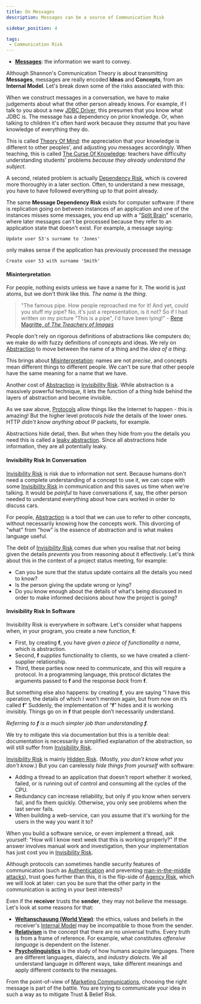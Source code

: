 ```yaml
---
title: On Messages
description: Messages can be a source of Communication Risk

sidebar_position: 4

tags:
 - Communication Risk
---
```


 - **[Messages](https://en.wikipedia.org/wiki/Message)**: the information we want to convey.


Although Shannon's Communication Theory is about transmitting **Messages**, messages are really encoded **Ideas** and **Concepts**, from an **Internal Model**.   Let's break down some of the risks associated with this:

When we construct messages in a conversation, we have to make judgements about what the other person already knows.  For example, if I talk to you about a new [JDBC Driver](https://en.wikipedia.org/wiki/JDBC_driver), this presumes that you know what JDBC is.  The message has a dependency on prior knowledge.  Or, when talking to children it's often hard work because they _assume_ that you have knowledge of everything they do.  

This is called [Theory Of Mind](https://en.wikipedia.org/wiki/Theory_of_mind): the appreciation that your knowledge is different to other peoples', and adjusting you messages accordingly.  When teaching, this is called [The Curse Of Knowledge](https://en.wikipedia.org/wiki/Curse_of_knowledge):  teachers have difficulty understanding students' problems _because they already understand the subject_.  

A second, related problem is actually [Dependency Risk](/tags/Dependency-Risk), which is covered more thoroughly in a later section.  Often, to understand a new message, you have to have followed everything up to that point already.

The same **Message Dependency Risk** exists for computer software:  if there is replication going on between instances of an application and one of the instances misses some messages, you end up with a "[Split Brain](https://en.wikipedia.org/wiki/Split-brain_(computing))" scenario, where later messages can't be processed because they refer to an application state that doesn't exist.  For example, a message saying:

```
Update user 53's surname to 'Jones'
```

only makes sense if the application has previously processed the message 

```
Create user 53 with surname 'Smith'
```

#### Misinterpretation

For people, nothing exists unless we have a name for it. The world is just atoms, but we don't think like this.  _The name is the thing_.  

> "The famous pipe. How people reproached me for it! And yet, could you stuff my pipe? No, it's just a representation, is it not? So if I had written on my picture “This is a pipe”, I'd have been lying!" - [Rene Magritte, of _The Treachery of Images_](https://en.wikipedia.org/wiki/The_Treachery_of_Images)

People don't rely on rigorous definitions of abstractions like computers do; we make do with fuzzy definitions of concepts and ideas.  We rely on [Abstraction](/tags/Abstraction) to move between the name of a thing and the _idea of a thing_.

This brings about [Misinterpretation](/risks/Message-Risk#misinterpretation): names are not _precise_, and concepts mean different things to different people.  We can't be sure that other people have the same meaning for a name that we have.  


Another cost of [Abstraction](/tags/Abstraction) is [Invisibility Risk](/tags/Invisibility-Risk).  While abstraction is a massively powerful technique, it lets the function of a thing hide behind the layers of abstraction and become invisible.  

As we saw above, [Protocols](/tags/Protocol-Risk) allow things like the Internet to happen - this is amazing! But the higher level protocols _hide_ the details of the lower ones.   HTTP _didn't know anything about_ IP packets, for example.  

Abstractions hide detail, then.  But when they hide from you the details you need this is called a [leaky abstraction](https://en.wikipedia.org/wiki/Leaky_abstraction).  Since all abstractions hide information, they are all potentially leaky.

#### Invisibility Risk In Conversation

[Invisibility Risk](/tags/Invisibility-Risk) is risk due to information not sent.  Because humans don't need a complete understanding of a concept to use it, we can cope with some [Invisibility Risk](/tags/Invisibility-Risk) in communication and this saves us time when we're talking.   It would be _painful_ to have conversations if, say, the other person needed to understand everything about how cars worked in order to discuss cars.  

For people, [Abstraction](/tags/Abstraction) is a tool that we can use to refer to other concepts, without necessarily knowing how the concepts work.  This divorcing of "what" from "how" is the essence of abstraction and is what makes language useful.   

The debt of [Invisibility Risk](/tags/Invisibility-Risk) comes due when you realise that _not_ being given the details _prevents_ you from reasoning about it effectively.  Let's think about this in the context of a project status meeting, for example:
 
- Can you be sure that the status update contains all the details you need to know?
- Is the person giving the update wrong or lying?
- Do you know enough about the details of what's being discussed in order to make informed decisions about how the project is going?

#### Invisibility Risk In Software

Invisibility Risk is everywhere in software.  Let's consider what happens when, in your program, you create a new function, **f**:

 - First, by creating **f**, you have _given a piece of functionality a name_, which is abstraction.
 - Second, **f** _supplies_ functionality to clients, so we have created a client-supplier relationship.
 - Third, these parties now need to communicate, and this will require a protocol.  In a programming language, this protocol dictates the arguments passed to **f** and the response _back_ from **f**. 
 
But something else also happens:  by creating **f**, you are saying “I have this operation, the details of which I won’t mention again, but from now on it’s called **f**”  Suddenly, the implementation of “**f**” hides and it is working invisibly.  Things go on in **f** that people don’t necessarily understand.  

_Referring to **f** is a much simpler job than understanding **f**._

We try to mitigate this via documentation but this is a terrible deal:  documentation is necessarily a simplified explanation of the abstraction, so will still suffer from [Invisibility Risk](/tags/Invisibility-Risk).

[Invisibility Risk](/tags/Invisibility-Risk) is mainly [Hidden Risk](/tags/Hidden-Risk).  (Mostly, _you don't know what you don't know_.)  But you can carelessly _hide things from yourself_ with software<!-- tweet-end -->:

 - Adding a thread to an application that doesn't report whether it worked, failed, or is running out of control and consuming all the cycles of the CPU.
 - Redundancy can increase reliability, but only if you know when servers fail, and fix them quickly.   Otherwise, you only see problems when the last server fails.
 - When building a web-service, can you assume that it's working for the users in the way you want it to?

When you build a software service, or even implement a thread, ask yourself:  "How will I know next week that this is working properly?"  <!-- tweet-end -->If the answer involves manual work and investigation, then your implementation has just cost you in [Invisibility Risk](/tags/Invisibility-Risk).


Although protocols can sometimes handle security features of communication (such as [Authentication](https://en.wikipedia.org/wiki/Authentication) and preventing [man-in-the-middle attacks](https://en.wikipedia.org/wiki/Man-in-the-middle_attack)), trust goes further than this, it is the flip-side of [Agency Risk](/tags/Agency-Risk), which we will look at later:  can you be sure that the other party in the communication is acting in your best interests?
 
Even if the **receiver** trusts the **sender**, they may not _believe_ the message.  Let's look at some reasons for that:

- **[Weltanschauung (World View)](https://en.wikipedia.org/wiki/World_view)**: the ethics, values and beliefs in the receiver's [Internal Model](/tags/Internal-Model) may be incompatible to those from the sender.
- **[Relativism](https://en.wikipedia.org/wiki/Relativism)** is the concept that there are no universal truths.  Every truth is from a frame of reference.  For example, what constitutes _offensive language_ is dependent on the listener.
- **[Psycholinguistics](https://en.wikipedia.org/wiki/Psycholinguistics)** is the study of how humans acquire languages.  There are different languages, dialects, and _industry dialects_.  We all understand language in different ways, take different meanings and apply different contexts to the messages.
  
From the point-of-view of [Marketing Communications](/risks/Channel-Risk#marketing-communications), choosing the right message is part of the battle.  You are trying to communicate your idea in such a way as to mitigate Trust & Belief Risk.
